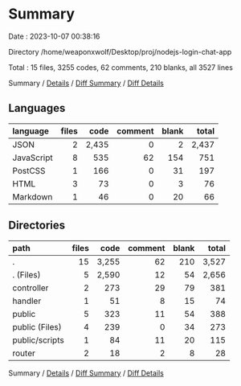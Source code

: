 # Summary

Date : 2023-10-07 00:38:16

Directory /home/weaponxwolf/Desktop/proj/nodejs-login-chat-app

Total : 15 files,  3255 codes, 62 comments, 210 blanks, all 3527 lines

Summary / [Details](details.md) / [Diff Summary](diff.md) / [Diff Details](diff-details.md)

## Languages
| language | files | code | comment | blank | total |
| :--- | ---: | ---: | ---: | ---: | ---: |
| JSON | 2 | 2,435 | 0 | 2 | 2,437 |
| JavaScript | 8 | 535 | 62 | 154 | 751 |
| PostCSS | 1 | 166 | 0 | 31 | 197 |
| HTML | 3 | 73 | 0 | 3 | 76 |
| Markdown | 1 | 46 | 0 | 20 | 66 |

## Directories
| path | files | code | comment | blank | total |
| :--- | ---: | ---: | ---: | ---: | ---: |
| . | 15 | 3,255 | 62 | 210 | 3,527 |
| . (Files) | 5 | 2,590 | 12 | 54 | 2,656 |
| controller | 2 | 273 | 29 | 79 | 381 |
| handler | 1 | 51 | 8 | 15 | 74 |
| public | 5 | 323 | 11 | 54 | 388 |
| public (Files) | 4 | 239 | 0 | 34 | 273 |
| public/scripts | 1 | 84 | 11 | 20 | 115 |
| router | 2 | 18 | 2 | 8 | 28 |

Summary / [Details](details.md) / [Diff Summary](diff.md) / [Diff Details](diff-details.md)
